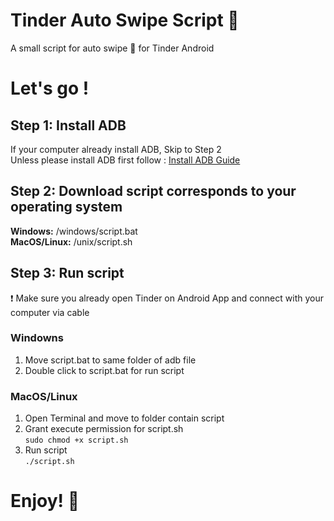 # Tinder Auto Swipe Script :blue_heart:
A small script for auto swipe :blue_heart: for Tinder Android

# Let's go ! #

## Step 1: Install ADB ##
If your computer already install ADB, Skip to Step 2<br>
Unless please install ADB first follow : [Install ADB Guide](https://www.xda-developers.com/install-adb-windows-macos-linux/)
## Step 2: Download script corresponds to your operating system ##
**Windows:** /windows/script.bat<br>
**MacOS/Linux:** /unix/script.sh
## Step 3: Run script ##
:exclamation: Make sure you already open Tinder on Android App and connect with your computer via cable
### Windowns ###
1. Move script.bat to same folder of adb file
2. Double click to script.bat for run script
### MacOS/Linux ###

1. Open Terminal and move to folder contain script
2. Grant execute permission for script.sh<br>
`sudo chmod +x script.sh`
3. Run script<br>
`./script.sh`

# Enjoy! :blue_heart:





